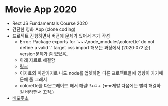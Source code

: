 # Movie App 2020

- Rect JS Fundamentals Course 2020
- 간단한 영화 App (clone coding)
- 프로젝트 진행하면서 버전에 문제가 있어서 추가 작성
  - Error: Package exports for '~~~\node_modules\colorette' do not define a valid '.' target css import 해오는 과정에서 (2020.07기준) version문제가 좀 있었음.
  - 아래 자료로 해결함
  - [링크](https://stackoverflow.com/questions/62760637/error-found-while-developing-games-with-react/62848761#62848761)
  - 이자료와 마찬가지로 나도 node를 업뎃하면 다른 프로젝트들에 영향이 가기때문에 좀 그래서
  - colorette를 다운그레이드 해서 해결!!!+ㅁ+ (ㅠㅠ제발 다음에는 빨리 해결하길 바라면서 끄적.)
- [배포주소](https://stackoverflow.com/questions/62760637/error-found-while-developing-games-with-react/62848761#62848761)
